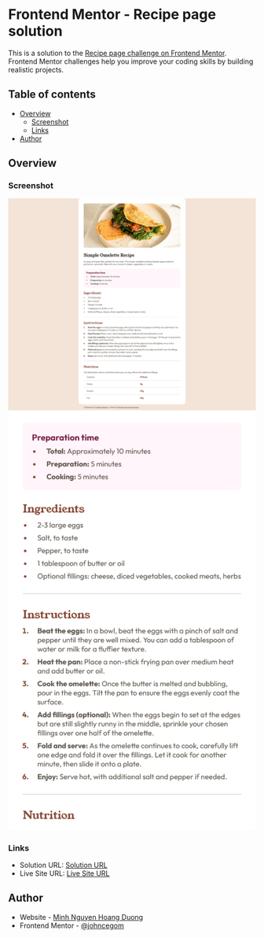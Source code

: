 # Frontend Mentor - Recipe page solution

This is a solution to the [Recipe page challenge on Frontend Mentor](https://www.frontendmentor.io/challenges/recipe-page-KiTsR8QQKm). Frontend Mentor challenges help you improve your coding skills by building realistic projects.

## Table of contents

- [Overview](#overview)
  - [Screenshot](#screenshot)
  - [Links](#links)
- [Author](#author)

## Overview

### Screenshot

![](./img1.png)
![](./img2.png)

### Links

- Solution URL: [Solution URL](https://your-solution-url.com)
- Live Site URL: [Live Site URL](https://your-live-site-url.com)

## Author

- Website - [Minh Nguyen Hoang Duong](https://minhduong.vercel.app/)
- Frontend Mentor - [@johncegom](https://www.frontendmentor.io/profile/johncegom)

